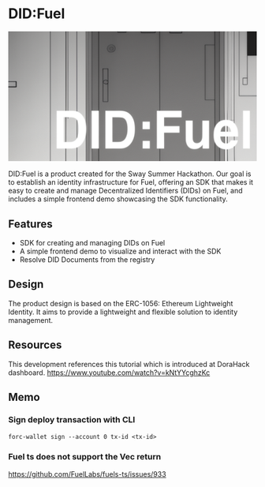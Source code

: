 # DID:Fuel

![banner](./assets/banner.png)

DID:Fuel is a product created for the Sway Summer Hackathon. Our goal is to establish an identity infrastructure for Fuel, offering an SDK that makes it easy to create and manage Decentralized Identifiers (DIDs) on Fuel, and includes a simple frontend demo showcasing the SDK functionality.

## Features

- SDK for creating and managing DIDs on Fuel
- A simple frontend demo to visualize and interact with the SDK
- Resolve DID Documents from the registry

## Design

The product design is based on the ERC-1056: Ethereum Lightweight Identity. It aims to provide a lightweight and flexible solution to identity management.

## Resources

This development references this tutorial which is introduced at DoraHack dashboard.
https://www.youtube.com/watch?v=kNtYYcghzKc

## Memo

### Sign deploy transaction with CLI

```
forc-wallet sign --account 0 tx-id <tx-id>
```

### Fuel ts does not support the Vec return

https://github.com/FuelLabs/fuels-ts/issues/933
